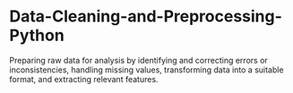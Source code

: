 # Data-Cleaning-and-Preprocessing-Python
Preparing raw data for analysis by identifying and correcting errors or inconsistencies, handling missing values, transforming data into a suitable format, and extracting relevant features. 
